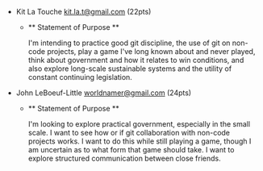 * Kit La Touche <kit.la.t@gmail.com> (22pts)
    -  ** Statement of Purpose **
        
        I'm intending to practice good git discipline, the use of git on non-code projects, play a game I've long known about and never played, think about government and how it relates to win conditions, and also explore long-scale sustainable systems and the utility of constant continuing legislation.

* John LeBoeuf-Little <worldnamer@gmail.com> (24pts)
    - ** Statement of Purpose **
    
        I'm looking to explore practical government, especially in the small scale. I want to see how or if git collaboration with non-code projects works. I want to do this while still playing a game, though I am uncertain as to what form that game should take. I want to explore structured communication between close friends.
